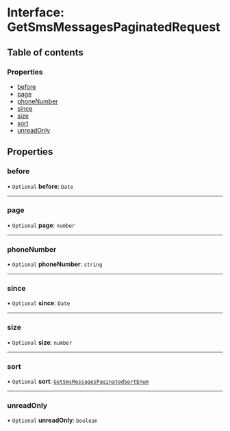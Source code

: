 # Interface: GetSmsMessagesPaginatedRequest

## Table of contents

### Properties

- [before](GetSmsMessagesPaginatedRequest.md#before)
- [page](GetSmsMessagesPaginatedRequest.md#page)
- [phoneNumber](GetSmsMessagesPaginatedRequest.md#phonenumber)
- [since](GetSmsMessagesPaginatedRequest.md#since)
- [size](GetSmsMessagesPaginatedRequest.md#size)
- [sort](GetSmsMessagesPaginatedRequest.md#sort)
- [unreadOnly](GetSmsMessagesPaginatedRequest.md#unreadonly)

## Properties

### <a id="before" name="before"></a> before

• `Optional` **before**: `Date`

___

### <a id="page" name="page"></a> page

• `Optional` **page**: `number`

___

### <a id="phonenumber" name="phonenumber"></a> phoneNumber

• `Optional` **phoneNumber**: `string`

___

### <a id="since" name="since"></a> since

• `Optional` **since**: `Date`

___

### <a id="size" name="size"></a> size

• `Optional` **size**: `number`

___

### <a id="sort" name="sort"></a> sort

• `Optional` **sort**: [`GetSmsMessagesPaginatedSortEnum`](../enums/GetSmsMessagesPaginatedSortEnum.md)

___

### <a id="unreadonly" name="unreadonly"></a> unreadOnly

• `Optional` **unreadOnly**: `boolean`
